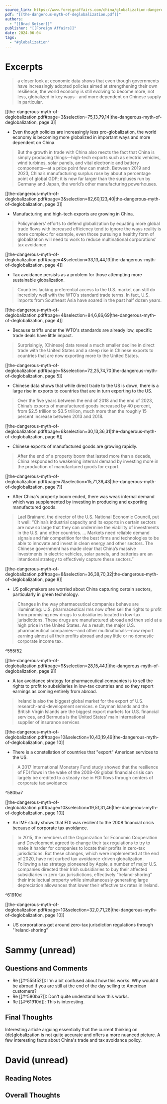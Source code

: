 ```yaml
---
source_link: https://www.foreignaffairs.com/china/globalization-dangerous-myth-economy-brad-setser
pdf: "[[the-dangerous-myth-of-deglobalization.pdf]]"
authors:
  - "[[Brad Setser]]"
publisher: "[[Foreign Affairs]]"
date: 2024-06-04
tags:
  - "#globalization"
---
```

# Excerpts
> a closer look at economic data shows that even though governments have increasingly adopted policies aimed at strengthening their own resilience, the world economy is still evolving to become more, not less, globalized in key ways—and more dependent on Chinese supply in particular.

[[the-dangerous-myth-of-deglobalization.pdf#page=3&selection=75,13,79,14|the-dangerous-myth-of-deglobalization, page 3]]
- Even though policies are increasingly less pro-globalization, the world economy is becoming more globalized in important ways and more dependent on China.

>  But the growth in trade with China also reects the fact that China is simply producing things—high-tech exports such as electric vehicles, wind turbines, solar panels, and vital electronic and battery components—at a price point few can match. Between 2019 and 2023, China’s manufacturing surplus rose by about a percentage point of global GDP; it is now far larger than the surpluses run by Germany and Japan, the world’s other manufacturing powerhouses.

[[the-dangerous-myth-of-deglobalization.pdf#page=3&selection=82,60,123,40|the-dangerous-myth-of-deglobalization, page 3]]
- Manufacturing and high-tech exports are growing in China.

>  Policymakers’ efforts to defend globalization by equating more global trade flows with increased efficiency tend to ignore the ways reality is more complex: for example, even those pursuing a healthy form of globalization will need to work to reduce multinational corporations’ tax avoidance

[[the-dangerous-myth-of-deglobalization.pdf#page=4&selection=33,13,44,13|the-dangerous-myth-of-deglobalization, page 4]]
- Tax avoidance persists as a problem for those attempting more sustainable globalization.

> Countries lacking preferential access to the U.S. market can still do incredibly well with the WTO’s standard trade terms. In fact, U.S. imports from Southeast Asia have soared in the past half dozen years.

[[the-dangerous-myth-of-deglobalization.pdf#page=4&selection=84,6,86,69|the-dangerous-myth-of-deglobalization, page 4]]
- Because tariffs under the WTO's standards are already low, specific trade deals have little impact.

> Surprisingly, \[Chinese\] data reveal a much smaller decline in direct trade with the United States and a steep rise in Chinese exports to countries that are now exporting more to the United States.

[[the-dangerous-myth-of-deglobalization.pdf#page=5&selection=72,25,74,70|the-dangerous-myth-of-deglobalization, page 5]]
- Chinese data shows that while direct trade to the US is down, there is a large rise in exports to countries that are in turn exporting to the US.

> Over the five years between the end of 2018 and the end of 2023, China’s exports of manufactured goods increased by 40 percent, from $2.5 trillion to $3.5 trillion, much more than the roughly 15 percent increase between 2013 and 2018.

[[the-dangerous-myth-of-deglobalization.pdf#page=6&selection=30,13,36,31|the-dangerous-myth-of-deglobalization, page 6]]
- Chinese exports of manufactured goods are growing rapidly.

> After the end of a property boom that lasted more than a decade, China responded to weakening internal demand by investing more in the production of manufactured goods for export.

[[the-dangerous-myth-of-deglobalization.pdf#page=7&selection=15,71,36,43|the-dangerous-myth-of-deglobalization, page 7]]
- After China's property boom ended, there was weak internal demand which was supplemented by investing in producing and exporting manufactured goods.

>  Lael Brainard, the director of the U.S. National Economic Council, put it well: “China’s industrial capacity and its exports in certain sectors are now so large that they can undermine the viability of investments in the U.S. and other countries. … Markets need reliable demand signals and fair competition for the best firms and technologies to be able to innovate and invest in clean energy and other sectors. The Chinese government has made clear that China’s massive investments in electric vehicles, solar panels, and batteries are an intentional strategy to effectively capture these sectors.”

[[the-dangerous-myth-of-deglobalization.pdf#page=8&selection=36,38,70,32|the-dangerous-myth-of-deglobalization, page 8]]
- US policymakers are worried about China capturing certain sectors, particularly in green technology.

> Changes in the way pharmaceutical companies behave are illuminating: U.S. pharmaceutical rms now often sell the rights to profit from promising new drugs to subsidiaries located in low-tax jurisdictions. These drugs are manufactured abroad and then sold at a high price in the United States. As a result, the major U.S. pharmaceutical companies—and other multinationals—now report earning almost all their profits abroad and pay little or no domestic corporate income tax. 

^555f52

[[the-dangerous-myth-of-deglobalization.pdf#page=9&selection=28,15,44,1|the-dangerous-myth-of-deglobalization, page 9]]
- A tax avoidance strategy for pharmaceutical companies is to sell the rights to profit to subsidiaries in low-tax countries and so they report earnings as coming entirely from abroad.

> Ireland is also the biggest global market for the export of U.S. research-and-development services. e Cayman Islands and the British Virgin Islands are the biggest export markets for U.S. financial services, and Bermuda is the United States’ main international supplier of insurance services

[[the-dangerous-myth-of-deglobalization.pdf#page=10&selection=10,43,19,49|the-dangerous-myth-of-deglobalization, page 10]]
- There is a constellation of countries that "export" American services to the US.

> A 2017 International Monetary Fund study showed that the resilience of FDI flows in the wake of the 2008–09 global financial crisis can largely be credited to a steady rise in FDI flows through centers of corporate tax avoidance

^580ba7

[[the-dangerous-myth-of-deglobalization.pdf#page=10&selection=19,51,31,46|the-dangerous-myth-of-deglobalization, page 10]]
- An IMF study shows that FDI was resilient to the 2008 financial crisis because of corporate tax avoidance.

> In 2015, the members of the Organization for Economic Cooperation and Development agreed to change their tax regulations to try to make it harder for companies to locate their profits in zero-tax jurisdictions. But these changes, which were implemented at the end of 2020, have not curbed tax-avoidance-driven globalization. Following a tax strategy pioneered by Apple, a number of major U.S. companies directed their Irish subsidiaries to buy their affected subsidiaries in zero-tax jurisdictions, effectively “Ireland-shoring” their intellectual property while simultaneously generating large depreciation allowances that lower their effective tax rates in Ireland.

^61910d

[[the-dangerous-myth-of-deglobalization.pdf#page=10&selection=32,0,71,28|the-dangerous-myth-of-deglobalization, page 10]]
- US corporations get around zero-tax jurisdiction regulations through "Ireland-shoring"
# Sammy (unread)
## Questions and Comments
- Re [[#^555f52]]: I'm a bit confused about how this works. Why would it be abroad if you are still at the end of the day selling to American customers?
- Re [[#^580ba7]]: Don't quite understand how this works.
- Re [[#^61910d]]: This is interesting.
## Final Thoughts
Interesting article arguing essentially that the current thinking on (de)globalization is not quite accurate and offers a more nuanced picture. A few interesting facts about China's trade and tax avoidance policy.
# David (unread)
## Reading Notes
## Overall Thoughts